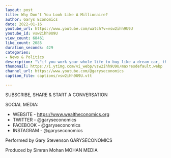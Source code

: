 ```yaml
---
layout: post
title: Why Don't You Look Like A Millionaire?
author: Garys Economics
date: 2022-01-16
youtube_url: https://www.youtube.com/watch?v=vsw2ihh9U9U
youtube_id: vsw2ihh9U9U
view_count: 68461
like_count: 2085
duration_seconds: 429
categories:
- News & Politics
description: "\"if you work your whole life to buy like a dream car, then go and buy it, but for me it was never really about that. I just wanted to be a damn good trader, and i was & also to just not have those worries that my parents had & that i had when i was a kid\""
thumbnail: https://i.ytimg.com/vi_webp/vsw2ihh9U9U/maxresdefault.webp
channel_url: https://www.youtube.com/@garyseconomics
caption_file: captions/vsw2ihh9U9U.vtt

---
```


SUBSCRIBE, SHARE & START A CONVERSATION


SOCIAL MEDIA:
- WEBSITE - https://www.wealtheconomics.org
- TWITTER - @garyseconomics
- FACEBOOK - @garyseconomics
- INSTAGRAM - @garyseconomics


Performed by Gary Stevenson
GARYSECONOMICS


Produced by Simran Mohan
MOHAN MEDIA
